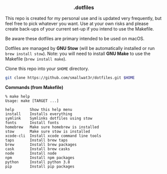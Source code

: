 <h3 align="center">.dotfiles</h3>

This repo is created for my personal use and is updated very
frequently, but feel free to pick whatever you want.
Use at your own risks and please create back-ups of your current
set-up if you intend to use the Makefile.

Be aware these dotfiles are primary intended to be used on macOS.

Dotfiles are managed by **GNU Stow** (will be automatically installed
or run `brew install stow`).
Note: you will need to install **GNU Make** to use the Makefile
(`brew install make`).

Clone this repo into your `$HOME` directory.
```sh
git clone https://github.com/smallwat3r/dotfiles.git $HOME
```

**Commands (from Makefile)**

```console
% make help
Usage: make [TARGET ...]

help       Show this help menu
install    Installs everything
symlink    Symlinks dotfiles using stow
fonts      Install fonts
homebrew   Make sure homebrew is installed
stow       Make sure stow is installed
xcode-cli  Install xcode command line tools
taps       Install brew taps
brew       Install brew packages
cask       Install brew casks
node       Install node
npm        Install npm packages
python     Install python 3.8
pip        Install pip packages
```
